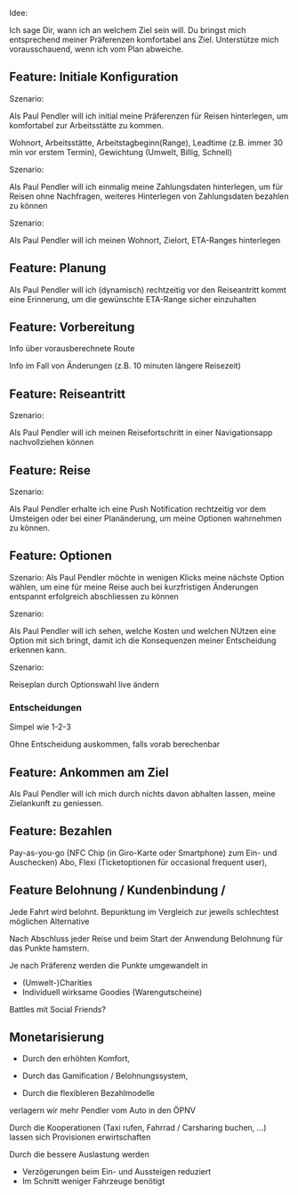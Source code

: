 Idee:

Ich sage Dir, wann ich an welchem Ziel sein will.
Du bringst mich entsprechend meiner Präferenzen komfortabel ans Ziel. 
Unterstütze mich vorausschauend, wenn ich vom Plan abweiche.



## Feature: Initiale Konfiguration

Szenario:

Als Paul Pendler will ich initial meine Präferenzen für Reisen hinterlegen, um komfortabel zur Arbeitsstätte zu kommen.


Wohnort, Arbeitsstätte, Arbeitstagbeginn(Range), Leadtime (z.B. immer 30 min vor erstem Termin),
Gewichtung (Umwelt, Billig, Schnell)

Szenario:

Als Paul Pendler will ich einmalig meine Zahlungsdaten hinterlegen, um für Reisen ohne Nachfragen, weiteres Hinterlegen von Zahlungsdaten bezahlen zu können

Szenario:

Als Paul Pendler will ich meinen Wohnort, Zielort, ETA-Ranges hinterlegen


## Feature: Planung

Als Paul Pendler will ich (dynamisch) rechtzeitig vor den Reiseantritt kommt eine Erinnerung, um die gewünschte ETA-Range sicher einzuhalten



## Feature: Vorbereitung

Info über vorausberechnete Route

Info im Fall von Änderungen (z.B. 10 minuten längere Reisezeit)

## Feature: Reiseantritt

Szenario:

Als Paul Pendler will ich meinen Reisefortschritt in einer Navigationsapp nachvollziehen können



## Feature: Reise

Szenario:

Als Paul Pendler erhalte ich eine Push Notification rechtzeitig vor dem Umsteigen oder bei einer Planänderung, um meine Optionen wahrnehmen zu können.



## Feature: Optionen


Szenario:
Als Paul Pendler möchte in wenigen Klicks meine nächste Option wählen, um eine für meine Reise auch bei kurzfristigen Änderungen entspannt erfolgreich abschliessen zu können

Szenario:

Als Paul Pendler will ich sehen, welche Kosten und welchen NUtzen eine Option mit sich bringt, damit ich die Konsequenzen meiner Entscheidung erkennen kann.


Szenario:

Reiseplan durch Optionswahl live ändern

### Entscheidungen 
 
Simpel wie 1-2-3

Ohne Entscheidung auskommen, falls vorab 
berechenbar


## Feature: Ankommen am Ziel

Als Paul Pendler will ich mich durch nichts davon abhalten lassen, meine Zielankunft zu geniessen.





## Feature: Bezahlen

Pay-as-you-go 
(NFC Chip (in Giro-Karte oder Smartphone) zum Ein- und Auschecken)
Abo,
Flexi (Ticketoptionen für occasional frequent user),


## Feature Belohnung / Kundenbindung / 

Jede Fahrt wird belohnt. Bepunktung im Vergleich zur jeweils schlechtest möglichen Alternative 

Nach Abschluss jeder Reise und beim Start der Anwendung Belohnung für das Punkte hamstern.


Je nach Präferenz werden die Punkte umgewandelt in 
- (Umwelt-)Charities
- Individuell wirksame Goodies (Warengutscheine)

Battles mit Social Friends?


## Monetarisierung

* Durch den erhöhten Komfort, 

* Durch das Gamification / Belohnungssystem, 

* Durch die flexibleren Bezahlmodelle
 
verlagern wir mehr Pendler vom Auto in den ÖPNV 

Durch die Kooperationen (Taxi rufen, Fahrrad / Carsharing buchen, ...) lassen sich Provisionen erwirtschaften

Durch die bessere Auslastung werden

* Verzögerungen beim Ein- und Aussteigen reduziert
* Im Schnitt weniger Fahrzeuge benötigt









